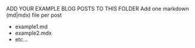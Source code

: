 ADD YOUR EXAMPLE BLOG POSTS TO THIS FOLDER
Add one markdown (md|mdx) file per post

- example1.md
- example2.mdx
- etc...